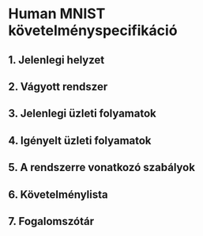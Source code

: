 # Human MNIST követelményspecifikáció



## 1. Jelenlegi helyzet





## 2. Vágyott rendszer





## 3. Jelenlegi üzleti folyamatok





## 4. Igényelt üzleti folyamatok





## 5. A rendszerre vonatkozó szabályok






## 6. Követelménylista





## 7. Fogalomszótár




